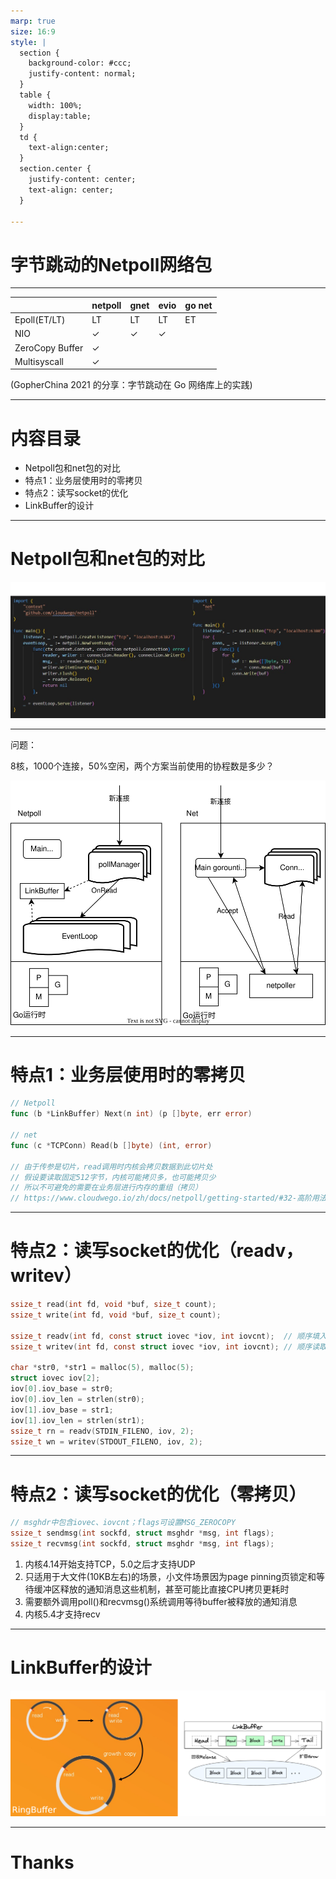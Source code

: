 ```yaml
---
marp: true
size: 16:9
style: |
  section {
    background-color: #ccc;
    justify-content: normal;
  }
  table {
    width: 100%;
    display:table;
  }
  td { 
    text-align:center;
  }
  section.center {
    justify-content: center;
    text-align: center;
  }

---
```

<!-- _class: center -->
# 字节跳动的Netpoll网络包

---
|  | netpoll | gnet | evio | go net |
|--|--|--|--|--|
|Epoll(ET/LT) |LT |LT | LT | ET |
|NIO          |✓|✓|✓| |
|ZeroCopy Buffer|✓||||
|Multisyscall   |✓||||

(GopherChina 2021 的分享：字节跳动在 Go 网络库上的实践)

---
# 内容目录
* Netpoll包和net包的对比
* 特点1：业务层使用时的零拷贝
* 特点2：读写socket的优化
* LinkBuffer的设计

---
# Netpoll包和net包的对比
![bg w:95%](../images/net_netpoll.png)

---
问题：

8核，1000个连接，50%空闲，两个方案当前使用的协程数是多少？

![bg left:70% w:98%](../images/net_netpoll2.svg)

---
# 特点1：业务层使用时的零拷贝

```go
// Netpoll
func (b *LinkBuffer) Next(n int) (p []byte, err error)

// net
func (c *TCPConn) Read(b []byte) (int, error)

// 由于传参是切片，read调用时内核会拷贝数据到此切片处
// 假设要读取固定512字节，内核可能拷贝多，也可能拷贝少
// 所以不可避免的需要在业务层进行内存的重组（拷贝）
// https://www.cloudwego.io/zh/docs/netpoll/getting-started/#32-高阶用法
```

---
# 特点2：读写socket的优化（readv，writev）
```c
ssize_t read(int fd, void *buf, size_t count);
ssize_t write(int fd, void *buf, size_t count);

ssize_t readv(int fd, const struct iovec *iov, int iovcnt);  // 顺序填入每个缓冲区
ssize_t writev(int fd, const struct iovec *iov, int iovcnt); // 顺序读取每个缓冲区再写

char *str0, *str1 = malloc(5), malloc(5);
struct iovec iov[2];
iov[0].iov_base = str0;
iov[0].iov_len = strlen(str0);
iov[1].iov_base = str1;
iov[1].iov_len = strlen(str1);
ssize_t rn = readv(STDIN_FILENO, iov, 2);
ssize_t wn = writev(STDOUT_FILENO, iov, 2);
```

---
# 特点2：读写socket的优化（零拷贝）

```c
// msghdr中包含iovec、iovcnt；flags可设置MSG_ZEROCOPY
ssize_t sendmsg(int sockfd, struct msghdr *msg, int flags);
ssize_t recvmsg(int sockfd, struct msghdr *msg, int flags);
```
1. 内核4.14开始支持TCP，5.0之后才支持UDP
1. 只适用于大文件(10KB左右)的场景，小文件场景因为page pinning页锁定和等待缓冲区释放的通知消息这些机制，甚至可能比直接CPU拷贝更耗时
1. 需要额外调用poll()和recvmsg()系统调用等待buffer被释放的通知消息
1. 内核5.4才支持recv

---
# LinkBuffer的设计
![bg w:95%](../images/linkbuffer2.png)

---
<!-- _class: center -->
# Thanks
